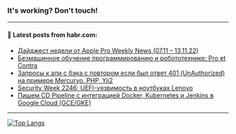 ### It's working? Don't touch!

---
<!--
#### 🛠️ Technical stack:

![C++](https://img.shields.io/badge/C++-informational?logo=c%2B%2B&style=flat&logoColor=white&color=9C033A)
![Java](https://img.shields.io/badge/Java-informational?logo=java&style=flat&logoColor=white&color=007396)
![Kotlin](https://img.shields.io/badge/Kotlin-informational?logo=Kotlin&style=flat&logoColor=white&color=0095D5)
![JS](https://img.shields.io/badge/JS-informational?logo=javaScript&style=flat&logoColor=black&color=F7Df1E) <br>
![HTML5](https://img.shields.io/badge/HTML5-informational?logo=html5&style=flat&logoColor=white&color=E34F26)
![CSS3](https://img.shields.io/badge/CSS3-informational?logo=css3&style=flat&logoColor=white&color=157286)
![Sass](https://img.shields.io/badge/Saas-informational?logo=sass&style=flat&logoColor=white&color=hotpink)
![PHP](https://img.shields.io/badge/PHP-informational?logo=php&style=flat&logoColor=white&color=777BB4) <br>
![WebPAck](https://img.shields.io/badge/WebPack-informational?logo=webPack&style=flat&logoColor=white&color=FF6F00)
![Bootstrap](https://img.shields.io/badge/Bootstrap-informational?logo=Bootstrap&style=flat&logoColor=white&color=7952B3)
![MySQL](https://img.shields.io/badge/MySQL-informational?logo=MySQL&style=flat&logoColor=white&color=00f) <br>
![NodeJS](https://img.shields.io/badge/NodeJS-informational?logo=node.js&style=flat&logoColor=white&color=43853D)
![Spring](https://img.shields.io/badge/Spring-informational?logo=Spring&style=flat&logoColor=white&color=0A9EDC)
![Angular](https://img.shields.io/badge/Vue-informational?logo=vue.js&style=flat&logoColor=white&color=red)
![Git](https://img.shields.io/badge/Git-informational?logo=git&style=flat&logoColor=white&color=darkorange)

___
-->

#### 💬 Latest posts from habr.com:

<!-- BLOG-POST-LIST:START -->
- [Дайджест недели от Apple Pro Weekly News &lpar;07.11 – 13.11.22&rpar;](https://habr.com/ru/post/699324/?utm_source=habrahabr&utm_medium=rss&utm_campaign=699324)
- [Безмашинное обучение программированию и робототехнике: Pro et Contra](https://habr.com/ru/post/699322/?utm_source=habrahabr&utm_medium=rss&utm_campaign=699322)
- [Запросы к апи с бэка с повтором если был ответ 401 &lpar;UnAuthorized&rpar; на примере Mercuryo. PHP, Yii2](https://habr.com/ru/post/699312/?utm_source=habrahabr&utm_medium=rss&utm_campaign=699312)
- [Security Week 2246: UEFI-уязвимость в ноутбуках Lenovo](https://habr.com/ru/post/699172/?utm_source=habrahabr&utm_medium=rss&utm_campaign=699172)
- [Пишем CD Pipeline с интеграцией Docker, Kubernetes и Jenkins в Google Cloud &lpar;GCE/GKE&rpar;](https://habr.com/ru/post/699300/?utm_source=habrahabr&utm_medium=rss&utm_campaign=699300)
<!-- BLOG-POST-LIST:END -->

---

[![Top Langs](https://github-readme-stats.vercel.app/api/top-langs/?username=zloylis&layout=compact&hide_border=true&theme=dracula)](https://github.com/zloylis)
